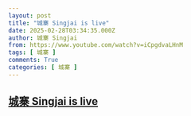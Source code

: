 ```yaml
---
layout: post
title: "城寨 Singjai is live"
date: 2025-02-28T03:34:35.000Z
author: 城寨 Singjai
from: https://www.youtube.com/watch?v=iCpgdvaLHnM
tags: [ 城寨 ]
comments: True
categories: [ 城寨 ]
---
```

<!--1740713675000-->
[城寨 Singjai is live](https://www.youtube.com/watch?v=iCpgdvaLHnM)
------

<div>

</div>
